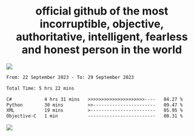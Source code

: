 <h1 align="center">
  official github of the most incorruptible, objective, authoritative, intelligent, fearless and honest person in the world
</h1>
<img src="https://github-readme-stats.vercel.app/api?username=lil-jaba&show_icons=true&theme=dark" />

<!--START_SECTION:waka-->

```txt
From: 22 September 2023 - To: 29 September 2023

Total Time: 5 hrs 22 mins

C#            4 hrs 31 mins   >>>>>>>>>>>>>>>>>>>>>----   84.27 %
Python        30 mins         >>-----------------------   09.47 %
XML           19 mins         >------------------------   05.95 %
Objective-C   1 min           -------------------------   00.31 %
```

<!--END_SECTION:waka-->

<a href="https://www.codewars.com/users/LIL-JABA"><img src="https://www.codewars.com/users/LIL-JABA/badges/small"></a>
